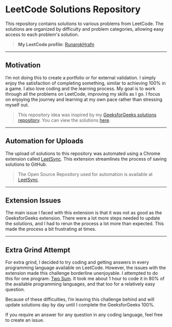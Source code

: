 # LeetCode Solutions Repository

This repository contains solutions to various problems from LeetCode. The solutions are organized by difficulty and problem categories, allowing easy access to each problem's solution.  
> **My LeetCode profile**: [RunarokHrafn](https://leetcode.com/u/SzWNNvb9TK/)

---

## Motivation

I’m not doing this to create a portfolio or for external validation. I simply enjoy the satisfaction of completing something, similar to achieving 100% in a game. I also love coding and the learning process. My goal is to work through all the problems on LeetCode, improving my skills as I go. I focus on enjoying the journey and learning at my own pace rather than stressing myself out.

> This repository idea was inspired by my [GeeksforGeeks solutions repository](https://github.com/Runarok). You can view the solutions [here](https://github.com/Runarok/GeeksForGeeks-solutions).

---

## Automation for Uploads

The upload of solutions to this repository was automated using a Chrome extension called [LeetSync](https://chromewebstore.google.com/detail/leetsync-leetcode-to-gith/ppkbejeolfcbaomanmbpjdbkfcjfhjnd). This extension streamlines the process of saving solutions to GitHub.  
> The Open Source Repository used for automation is available at [LeetSync](https://github.com/LeetSync/LeetSync).

---

## Extension Issues

The main issue I faced with this extension is that it was not as good as the GeeksforGeeks extension. There were a lot more steps needed to update the solutions, and I had to rerun the process a lot more than expected. This made the process a bit frustrating at times.

---

## Extra Grind Attempt

For extra grind, I decided to try coding and getting answers in every programming language available on LeetCode. However, the issues with the extension made this challenge borderline unenjoyable. I attempted to do this for one program: [Two Sum](https://github.com/Runarok/LeetSolutions/tree/main/Solutions/1-two-sum). It took me about 1 hour to code it in 80% of the available programming languages, and that too for a relatively easy question. 

Because of these difficulties, I’m leaving this challenge behind and will update solutions day by day until I complete the GeeksforGeeks 100%.  

If you require an answer for any question in any coding language, feel free to create an issue.

